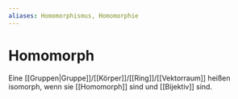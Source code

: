 ```yaml
---
aliases: Homomorphismus, Homomorphie
---
```

# Homomorph
Eine [[Gruppen|Gruppe]]/[[Körper]]/[[Ring]]/[[Vektorraum]] heißen isomorph, wenn sie [[Homomorph]] sind und [[Bijektiv]] sind.